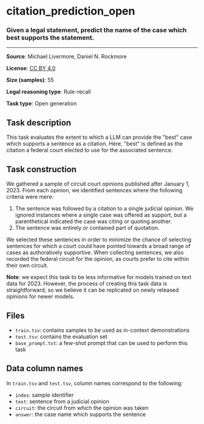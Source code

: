 # citation_prediction_open

### Given a legal statement, predict the name of the case which best supports the statement.
---



**Source**: Michael Livermore, Daniel N. Rockmore

**License**: [CC BY 4.0](https://creativecommons.org/licenses/by/4.0/)

**Size (samples)**: 55

**Legal reasoning type**: Rule-recall

**Task type**: Open generation

## Task description

This task evaluates the extent to which a LLM can provide the "best" case which supports a sentence as a citation. Here, "best" is defined as the citation a federal court elected to use for the associated sentence.

## Task construction

We gathered a sample of circuit court opinions published after January 1, 2023. From each opinion, we identified sentences where the following criteria were mere:

1. The sentence was followed by a citation to a single judicial opinion. We ignored instances where a single case was offered as support, but a parenthetical indicated the case was citing or quoting another.
2. The sentence was entirely or contained part of quotation.

We selected these sentences in order to minimize the chance of selecting sentences for which a court could have pointed towards a broad range of cases as authoratively supportive. When collecting sentences, we also recorded the federal circuit for the opinion, as courts prefer to cite within their own circuit.

**Note**: we expect this task to be less informative for models trained on text data for 2023. However, the process of creating this task data is straightforward, so we believe it can be replicated on newly released opinions for newer models.

## Files

- `train.tsv`: contains samples to be used as in-context demonstrations
- `test.tsv`: contains the evaluation set
- `base_prompt.txt`: a few-shot prompt that can be used to perform this task

## Data column names

In `train.tsv` and `test.tsv`, column names correspond to the following:

- `index`: sample identifier
- `text`: sentence from a judicial opinion
- `circuit`: the circuit from which the opinion was taken
- `answer`: the case name which supports the sentence
